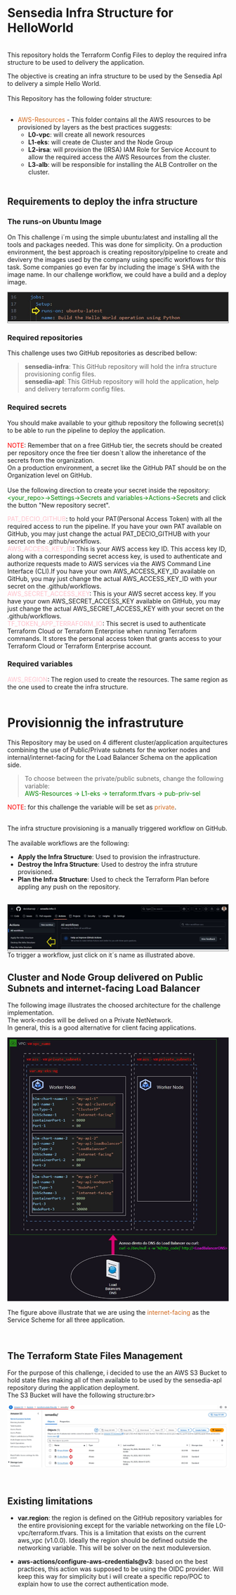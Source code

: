 
# Sensedia Infra Structure for HelloWorld
<br>
This repository holds the Terraform Config Files to deploy the required infra structure to be used to delivery the application.<br>

The objective is creating an infra structure to be used by the Sensedia Apl to delivery a simple Hello World.<br>
<br>
This Repository has the following folder structure:
<br><br>


* <span style="color: Chocolate;">AWS-Resources</span> - This folder contains all the AWS resources to be provisioned by layers as the best practices suggests: <br>
	* **L0-vpc**: will create all nework resources
	* **L1-eks**: will create de Cluster and the Node Group
	* **L2-irsa**: will provision the (IRSA) IAM Role for Service Account to allow the required access the AWS Resources from the cluster.
	* **L3-alb**: will be responsible for installing the ALB Controller on the cluster.
<br><br>

## Requirements to deploy the infra structure


### The runs-on Ubuntu Image
On This challenge i´m using the simple ubuntu:latest and installing all the tools and packages needed. This was done for simplicity. On a production environment, the best approach is creating repository/pipeline to create and devivery the images used by the company using specific workflows for this task. Some companies go even far by including the image´s SHA with the image name. In our challenge workflow, we could have a build and a deploy image. 

<div style="border: 1px solid gray; display: inline-block; margin-left: 0px;">
    <img src="./images/build-image.jpg" alt="Base image used">
</div>

### Required repositories
This challenge uses two GitHub repositories as described bellow:<br>

> **sensedia-infra**: This GitHub repository will hold the infra structure provisioning config files.<br>
> **sensedia-apl**: This GitHub repository will hold the application, help and delivery terraform config files. 
 

### Required secrets

You should make available to your github repository the following secret(s) to be able to run the pipeline to deploy the application.<br><br>
<span style="color: red;">NOTE</span>: Remember that on a free GitHub tier, the secrets should be created per repository once the free tier doesn´t allow the inheretance of the secrets from the organization.<br>
On a production environment, a secret like the GitHub PAT should be on the Organization level on GitHub.<br>
<br>
Use the following direction to create your secret inside the repository: <span style="color: green;"> <your_repo>->Settings->Secrets and variables->Actions->Secrets</span> and click the button "New repository secret".

<span style="color: pink;">PAT_DECIO_GITHUB</span>: to hold your PAT(Personal Access Token) with all the required access to run the pipeline. If you have your own PAT available on GitHub, you may just change the actual PAT_DECIO_GITHUB with your secret on the .github/workflows.<br>
<span style="color: pink;">AWS_ACCESS_KEY_ID</span>: This is your AWS access key ID. This access key ID, along with a corresponding secret access key, is used to authenticate and authorize requests made to AWS services via the AWS Command Line Interface (CLI).If you have your own AWS_ACCESS_KEY_ID available on GitHub, you may just change the actual AWS_ACCESS_KEY_ID with your secret on the .github/workflows.<br>
<span style="color: pink;">AWS_SECRET_ACCESS_KEY</span>: This is your AWS secret access key. If you have your own AWS_SECRET_ACCESS_KEY available on GitHub, you may just change the actual AWS_SECRET_ACCESS_KEY with your secret on the .github/workflows.<br>
<span style="color: pink;">TF_TOKEN_APP_TERRAFORM_IO</span>: This secret is used to authenticate Terraform Cloud or Terraform Enterprise when running Terraform commands. It stores the personal access token that grants access to your Terraform Cloud or Terraform Enterprise account.

### Required variables

<span style="color: pink;">AWS_REGION</span>: The region used to create the resources. The same region as the one used to create the infra structure.<br>
<br>

# Provisionnig the infrastruture

This Repository may be used on 4 different cluster/application arquitectures combining the use of Public/Private subnets for the worker nodes and internal/internet-facing for the Load Balancer Schema on the application side.<br>

> To choose between the private/public subnets, change the following variable:<br>
 <span style="color: green;">AWS-Resources -> L1-eks -> terraform.tfvars -> pub-priv-sel</span><br>

<span style="color: red;">NOTE</span>: for this challenge the variable will be set as <span style="color: chocolate;">private</span>.<br>

<br>
The infra structure provisioning is a manually triggered workflow on GitHub.<br><br>
The available workflows are the following:<br>

* **Apply the Infra Structure**: Used to provision the infrastructure.<br>
* **Destroy the Infra Structure**: Used to destroy the infra struture provisioned.<br>
* **Plan the Infra Structure**: Used to check the Terraform Plan before appling any push on the repository.<br><br>

<div style="border: 1px solid gray; display: inline-block; margin-left: 0px;">
    <img src="./images/workflows-infra.jpg" alt="Base image used">
</div>

<br>
To trigger a workflow, just click on it´s name as illustrated above.<br>

## Cluster and Node Group delivered on Public Subnets and internet-facing Load Balancer
The following image illustrates the choosed architecture for the challenge implementation.<br>
The work-nodes will be delived on a Private NetNetwork.<br>
In general, this is a good alternative for client facing applications.<br>

![image](/images/private-subnets-internet-facing-lb.jpg)

The figure above illustrate that we are using the <span style="color: chocolate;">internet-facing</span> as the Service Scheme for all three application.

<br>

## The Terraform State Files Management
For the purpose of this challenge, i decided to use the an AWS S3 Bucket to hold state files making all of then available to be used by the sensedia-apl repository during the application deployment.<br>
The S3 Bucket will have the following structure:br>

![image](/images/s3-tfstate.jpg)

<br>

## Existing limitations

* **var.region**: the region is defined on the GitHub repository variables for the entire provisioning except for the variable networking on the file L0-vpc/terraform.tfvars. This is a limitation that exists on the current aws_vpc (v1.0.0). Ideally the region should be defined outside the networking variable. This will be solver on the next moduleversion.<br>

* **aws-actions/configure-aws-credentials@v3**: based on the best practices, this action was supposed to be using the OIDC provider. Will keep this way for simplicity but i will create a specific repo/POC to explain how to use the correct authentication mode.
